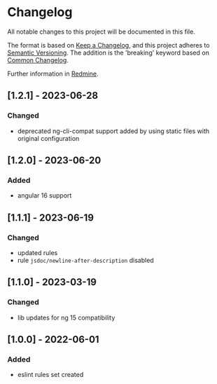 # Changelog

All notable changes to this project will be documented in this file.

The format is based on [Keep a Changelog](https://keepachangelog.com/en/1.0.0/), and this project adheres
to [Semantic Versioning](https://semver.org/spec/v2.0.0.html). The addition is the 'breaking' keyword based
on [Common Changelog](https://common-changelog.org/).

Further information in [Redmine](https://redmine.touch4it.com/projects/developers-know-how/wiki/Changelog).

## [1.2.1] - 2023-06-28

### Changed

- deprecated ng-cli-compat support added by using static files with original configuration

## [1.2.0] - 2023-06-20

### Added

- angular 16 support

## [1.1.1] - 2023-06-19

### Changed

- updated rules
- rule `jsdoc/newline-after-description` disabled 

## [1.1.0] - 2023-03-19

### Changed

- lib updates for ng 15 compatibility


## [1.0.0] - 2022-06-01

### Added

- eslint rules set created
